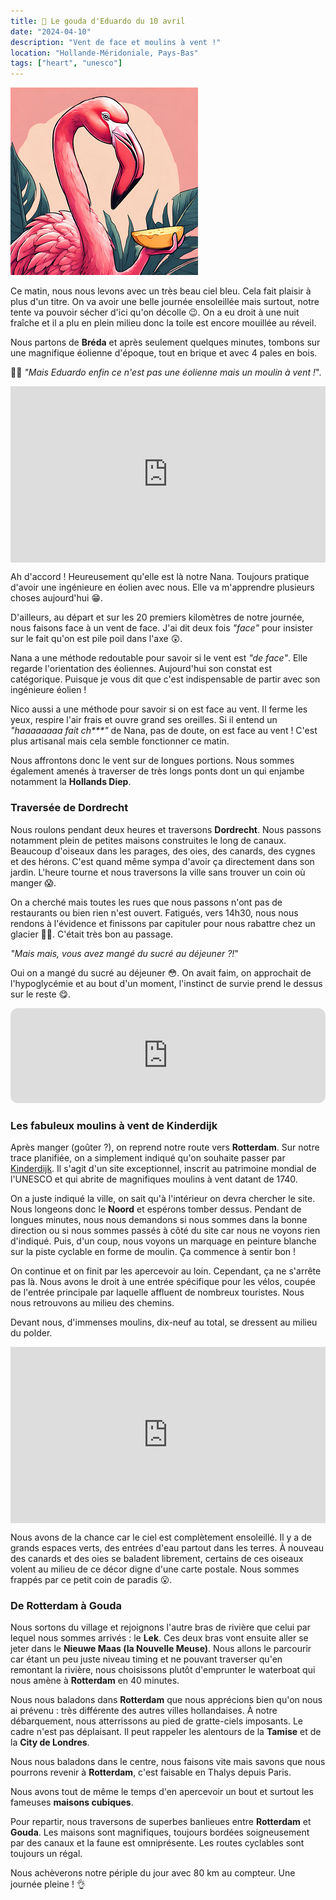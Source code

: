 ```yaml
---
title: 🧀 Le gouda d'Eduardo du 10 avril
date: "2024-04-10"
description: "Vent de face et moulins à vent !"
location: "Hollande-Méridoniale, Pays-Bas"
tags: ["heart", "unesco"]
---
```


![Gouda d'Eduardo](../gouda_eduardo.png)

Ce matin, nous nous levons avec un très beau ciel bleu. Cela fait plaisir à plus d'un titre. On va avoir une belle journée ensoleillée mais surtout, notre tente va pouvoir sécher d'ici qu'on décolle 😉. On a eu droit à une nuit fraîche et il a plu en plein milieu donc la toile est encore mouillée au réveil.

Nous partons de **Bréda** et après seulement quelques minutes, tombons sur une magnifique éolienne d'époque, tout en brique et avec 4 pales en bois.

🤷‍♀️ _"Mais Eduardo enfin ce n'est pas une éolienne mais un moulin à vent !_".

<div style="width: 100%; height: 0; position: relative; padding-bottom: 56%;"><iframe src="https://giphy.com/embed/VSoRPmlMaKR8xCmq7F" style="top: 0; left: 0; width: 100%; height: 100%; position: absolute; border: 0;" allowfullscreen scrolling="no" allow="encrypted-media;" class="giphy-embed"></iframe></div>

Ah d'accord ! Heureusement qu'elle est là notre Nana. Toujours pratique d'avoir une ingénieure en éolien avec nous. Elle va m'apprendre plusieurs choses aujourd'hui 😁.

D'ailleurs, au départ et sur les 20 premiers kilomètres de notre journée, nous faisons face à un vent de face. J'ai dit deux fois _"face"_ pour insister sur le fait qu'on est pile poil dans l'axe 😲.

Nana a une méthode redoutable pour savoir si le vent est _"de face"_. Elle regarde l'orientation des éoliennes. Aujourd'hui son constat est catégorique. Puisque je vous dit que c'est indispensable de partir avec son ingénieure éolien !

Nico aussi a une méthode pour savoir si on est face au vent. Il ferme les yeux, respire l'air frais et ouvre grand ses oreilles. Si il entend un _"haaaaaaaa fait ch\*\*\*"_ de Nana, pas de doute, on est face au vent ! C'est plus artisanal mais cela semble fonctionner ce matin.

Nous affrontons donc le vent sur de longues portions. Nous sommes également amenés à traverser de très longs ponts dont un qui enjambe notamment la **Hollands Diep**.

### Traversée de Dordrecht

Nous roulons pendant deux heures et traversons **Dordrecht**. Nous passons notamment plein de petites maisons construites le long de canaux. Beaucoup d'oiseaux dans les parages, des oies, des canards, des cygnes et des hérons. C'est quand même sympa d'avoir ça directement dans son jardin. L'heure tourne et nous traversons la ville sans trouver un coin où manger 😱.

On a cherché mais toutes les rues que nous passons n'ont pas de restaurants ou bien rien n'est ouvert. Fatigués, vers 14h30, nous nous rendons à l'évidence et finissons par capituler pour nous rabattre chez un glacier 🍨🍦. C'était très bon au passage.

_"Mais mais, vous avez mangé du sucré au déjeuner ?!_"

Oui on a mangé du sucré au déjeuner 😳. On avait faim, on approchait de l'hypoglycémie et au bout d'un moment, l'instinct de survie prend le dessus sur le reste 😋.

<iframe style="border-radius:12px" src="https://open.spotify.com/embed/track/0lWEatZXBBYUzEQX5aMeSj?utm_source=generator" width="100%" height="152" frameBorder="0" allow="autoplay; clipboard-write; encrypted-media; picture-in-picture" loading="lazy"></iframe>

### Les fabuleux moulins à vent de Kinderdijk

Après manger (goûter ?), on reprend notre route vers **Rotterdam**. Sur notre trace planifiée, on a simplement indiqué qu'on souhaite passer par [Kinderdijk](https://whc.unesco.org/fr/list/818/). Il s'agit d'un site exceptionnel, inscrit au patrimoine mondial de l'UNESCO et qui abrite de magnifiques moulins à vent datant de 1740.

On a juste indiqué la ville, on sait qu'à l'intérieur on devra chercher le site. Nous longeons donc le **Noord** et espérons tomber dessus. Pendant de longues minutes, nous nous demandons si nous sommes dans la bonne direction ou si nous sommes passés à côté du site car nous ne voyons rien d'indiqué. Puis, d'un coup, nous voyons un marquage en peinture blanche sur la piste cyclable en forme de moulin. Ça commence à sentir bon !

On continue et on finit par les apercevoir au loin. Cependant, ça ne s'arrête pas là. Nous avons le droit à une entrée spécifique pour les vélos, coupée de l'entrée principale par laquelle affluent de nombreux touristes. Nous nous retrouvons au milieu des chemins.

Devant nous, d'immenses moulins, dix-neuf au total, se dressent au milieu du polder.

<div style="width: 100%; height: 0; position: relative; padding-bottom: 56%;"><iframe src="https://giphy.com/embed/vKHKDIdvxvN7vTAEOM" style="top: 0; left: 0; width: 100%; height: 100%; position: absolute; border: 0;" allowfullscreen scrolling="no" allow="encrypted-media;" class="giphy-embed"></iframe></div>

Nous avons de la chance car le ciel est complètement ensoleillé. Il y a de grands espaces verts, des entrées d'eau partout dans les terres. À nouveau des canards et des oies se baladent librement, certains de ces oiseaux volent au milieu de ce décor digne d'une carte postale. Nous sommes frappés par ce petit coin de paradis 😮.

### De Rotterdam à Gouda

Nous sortons du village et rejoignons l'autre bras de rivière que celui par lequel nous sommes arrivés : le **Lek**. Ces deux bras vont ensuite aller se jeter dans le **Nieuwe Maas (la Nouvelle Meuse)**. Nous allons le parcourir car étant un peu juste niveau timing et ne pouvant traverser qu'en remontant la rivière, nous choisissons plutôt d'emprunter le waterboat qui nous amène à **Rotterdam** en 40 minutes.

Nous nous baladons dans **Rotterdam** que nous apprécions bien qu'on nous ai prévenu : très différente des autres villes hollandaises. À notre débarquement, nous atterrissons au pied de gratte-ciels imposants. Le cadre n'est pas déplaisant. Il peut rappeler les alentours de la **Tamise** et de la **City de Londres**.

Nous nous baladons dans le centre, nous faisons vite mais savons que nous pourrons revenir à **Rotterdam**, c'est faisable en Thalys depuis Paris.

Nous avons tout de même le temps d'en apercevoir un bout et surtout les fameuses **maisons cubiques**.

Pour repartir, nous traversons de superbes banlieues entre **Rotterdam** et **Gouda**. Les maisons sont magnifiques, toujours bordées soigneusement par des canaux et la faune est omniprésente. Les routes cyclables sont toujours un régal.

Nous achèverons notre périple du jour avec 80 km au compteur. Une journée pleine ! 👌

